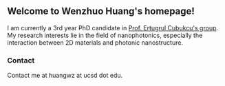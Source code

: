 ## Welcome to Wenzhuo Huang's homepage!

I am currently a 3rd year PhD candidate in [Prof. Ertugrul Cubukcu's group](http://cubukcu.ucsd.edu/Cubukcu_Lab-UCSD/Home.html). My research interests lie in the field of nanophotonics, especially the interaction between 2D materials and photonic nanostructure. 

### Contact

Contact me at huangwz at ucsd dot edu.
